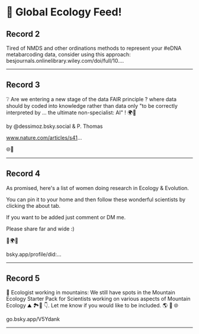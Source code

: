 # 📢 Global Ecology Feed!

## Record 2

Tired of NMDS and other ordinations methods to represent your #eDNA metabarcoding data, consider using this approach: besjournals.onlinelibrary.wiley.com/doi/full/10....

---

## Record 3

❔ Are we entering a new stage of the data FAIR principle ? where data should by coded into knowledge rather than data only "to be correctly interpreted by  ... the ultimate non-specialist: AI" ! 🌍🤖



by @dessimoz.bsky.social & P. Thomas

www.nature.com/articles/s41...



🌐🧪

---

## Record 4

As promised, here's a list of women doing research in Ecology & Evolution.

You can pin it to your home and then follow these wonderful scientists by clicking the about tab.

If you want to be added just comment or DM me.

Please share far and wide :)

🧪🌍🌐

bsky.app/profile/did:...

---

## Record 5

🥁 Ecologist working in mountains: We still have spots in the Mountain Ecology Starter Pack for Scientists working on various aspects of Mountain Ecology ⛰️ 🏞️🌄 👇. Let me know if you would like to be included. 🌎 🧪 🌐

go.bsky.app/V5Ydank

---


